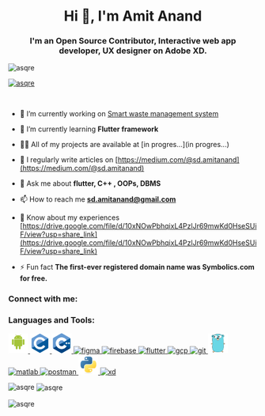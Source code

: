 <h1 align="center">Hi 👋, I'm Amit Anand</h1>
<h3 align="center">I'm an Open Source Contributor, Interactive web app developer, UX designer on Adobe XD.</h3>

<p align="left"> <img src="https://komarev.com/ghpvc/?username=asqre&label=Profile%20views&color=0e75b6&style=flat" alt="asqre" /> </p>

<p align="left"> <a href="https://github.com/ryo-ma/github-profile-trophy"><img src="https://github-profile-trophy.vercel.app/?username=asqre" alt="asqre" /></a> </p>

<p align="left"> <a href="https://twitter.com/" target="blank"><img src="https://img.shields.io/twitter/follow/?logo=twitter&style=for-the-badge" alt="" /></a> </p>

- 🔭 I’m currently working on [Smart waste management system](https://github.com/asqre/SWMS-apk)

- 🌱 I’m currently learning **Flutter framework**

- 👨‍💻 All of my projects are available at [in progres...](in progres...)

- 📝 I regularly write articles on [https://medium.com/@sd.amitanand](https://medium.com/@sd.amitanand)

- 💬 Ask me about **flutter, C++ , OOPs, DBMS**

- 📫 How to reach me **sd.amitanand@gmail.com**

- 📄 Know about my experiences [https://drive.google.com/file/d/10xNOwPbhqixL4PzlJr69mwKd0HseSUiF/view?usp=share_link](https://drive.google.com/file/d/10xNOwPbhqixL4PzlJr69mwKd0HseSUiF/view?usp=share_link)

- ⚡ Fun fact **The first-ever registered domain name was Symbolics.com for free.**

<h3 align="left">Connect with me:</h3>
<p align="left">
</p>

<h3 align="left">Languages and Tools:</h3>
<p align="left"> <a href="https://developer.android.com" target="_blank" rel="noreferrer"> <img src="https://raw.githubusercontent.com/devicons/devicon/master/icons/android/android-original-wordmark.svg" alt="android" width="40" height="40"/> </a> <a href="https://www.cprogramming.com/" target="_blank" rel="noreferrer"> <img src="https://raw.githubusercontent.com/devicons/devicon/master/icons/c/c-original.svg" alt="c" width="40" height="40"/> </a> <a href="https://www.w3schools.com/cpp/" target="_blank" rel="noreferrer"> <img src="https://raw.githubusercontent.com/devicons/devicon/master/icons/cplusplus/cplusplus-original.svg" alt="cplusplus" width="40" height="40"/> </a> <a href="https://www.figma.com/" target="_blank" rel="noreferrer"> <img src="https://www.vectorlogo.zone/logos/figma/figma-icon.svg" alt="figma" width="40" height="40"/> </a> <a href="https://firebase.google.com/" target="_blank" rel="noreferrer"> <img src="https://www.vectorlogo.zone/logos/firebase/firebase-icon.svg" alt="firebase" width="40" height="40"/> </a> <a href="https://flutter.dev" target="_blank" rel="noreferrer"> <img src="https://www.vectorlogo.zone/logos/flutterio/flutterio-icon.svg" alt="flutter" width="40" height="40"/> </a> <a href="https://cloud.google.com" target="_blank" rel="noreferrer"> <img src="https://www.vectorlogo.zone/logos/google_cloud/google_cloud-icon.svg" alt="gcp" width="40" height="40"/> </a> <a href="https://git-scm.com/" target="_blank" rel="noreferrer"> <img src="https://www.vectorlogo.zone/logos/git-scm/git-scm-icon.svg" alt="git" width="40" height="40"/> </a> <a href="https://golang.org" target="_blank" rel="noreferrer"> <img src="https://raw.githubusercontent.com/devicons/devicon/master/icons/go/go-original.svg" alt="go" width="40" height="40"/> </a> <a href="https://www.mathworks.com/" target="_blank" rel="noreferrer"> <img src="https://upload.wikimedia.org/wikipedia/commons/2/21/Matlab_Logo.png" alt="matlab" width="40" height="40"/> </a> <a href="https://postman.com" target="_blank" rel="noreferrer"> <img src="https://www.vectorlogo.zone/logos/getpostman/getpostman-icon.svg" alt="postman" width="40" height="40"/> </a> <a href="https://www.python.org" target="_blank" rel="noreferrer"> <img src="https://raw.githubusercontent.com/devicons/devicon/master/icons/python/python-original.svg" alt="python" width="40" height="40"/> </a> <a href="https://www.adobe.com/products/xd.html" target="_blank" rel="noreferrer"> <img src="https://cdn.worldvectorlogo.com/logos/adobe-xd.svg" alt="xd" width="40" height="40"/> </a> </p>

<p><img align="left" src="https://github-readme-stats.vercel.app/api/top-langs?username=asqre&show_icons=true&locale=en&layout=compact" alt="asqre" /></p>

<p>&nbsp;<img align="center" src="https://github-readme-stats.vercel.app/api?username=asqre&show_icons=true&locale=en" alt="asqre" /></p>

<p><img align="center" src="https://github-readme-streak-stats.herokuapp.com/?user=asqre&" alt="asqre" /></p>
